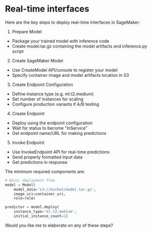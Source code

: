 # Real-time interfaces

Here are the key steps to deploy real-time interfaces in SageMaker:

1. Prepare Model

* Package your trained model with inference code
* Create model.tar.gz containing the model artifacts and inference.py script

2. Create SageMaker Model

* Use CreateModel API/console to register your model
* Specify container image and model artifacts location in S3

3. Create Endpoint Configuration

* Define instance type (e.g. ml.t2.medium)
* Set number of instances for scaling
* Configure production variants if A/B testing

4. Create Endpoint

* Deploy using the endpoint configuration
* Wait for status to become "InService"
* Get endpoint name/URL for making predictions

5. Invoke Endpoint

* Use InvokeEndpoint API for real-time predictions
* Send properly formatted input data
* Get predictions in response

The minimum required components are:

```python
# Basic deployment flow
model = Model(
    model_data='s3://bucket/model.tar.gz',
    image_uri=container_uri,
    role=role)

predictor = model.deploy(
    instance_type='ml.t2.medium',
    initial_instance_count=1)
```

Would you like me to elaborate on any of these steps?

